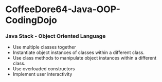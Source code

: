 # CoffeeDore64-Java-OOP-CodingDojo
### Java Stack - Object Oriented Language
* Use multiple classes together
* Instantiate object instances of classes within a different class.
* Use class methods to manipulate object instances within a different class.
* Use overloaded constructors
* Implement user interactivity
